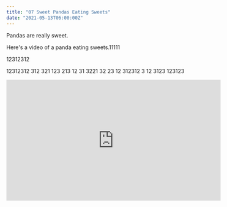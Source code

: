 ```yaml
---
title: "07 Sweet Pandas Eating Sweets"
date: "2021-05-13T06:00:00Z"
---
```


Pandas are really sweet.

Here's a video of a panda eating sweets.11111

12312312

12312312
312
321
123
213
12
31
3221
32
23
12
312312
3
12
3123
123123

<iframe width="560" height="315" src="https://www.youtube.com/embed/4n0xNbfJLR8" frameborder="0" allowfullscreen></iframe>
